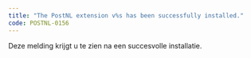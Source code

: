 ```yaml
---
title: "The PostNL extension v%s has been successfully installed."
code: POSTNL-0156
---
```

Deze melding krijgt u te zien na een succesvolle installatie.
